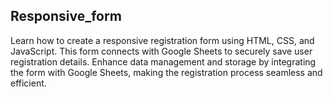 ## Responsive_form
Learn how to create a responsive registration form using HTML, CSS, and JavaScript. This form connects with Google Sheets to securely save user registration details. Enhance data management and storage by integrating the form with Google Sheets, making the registration process seamless and efficient.
